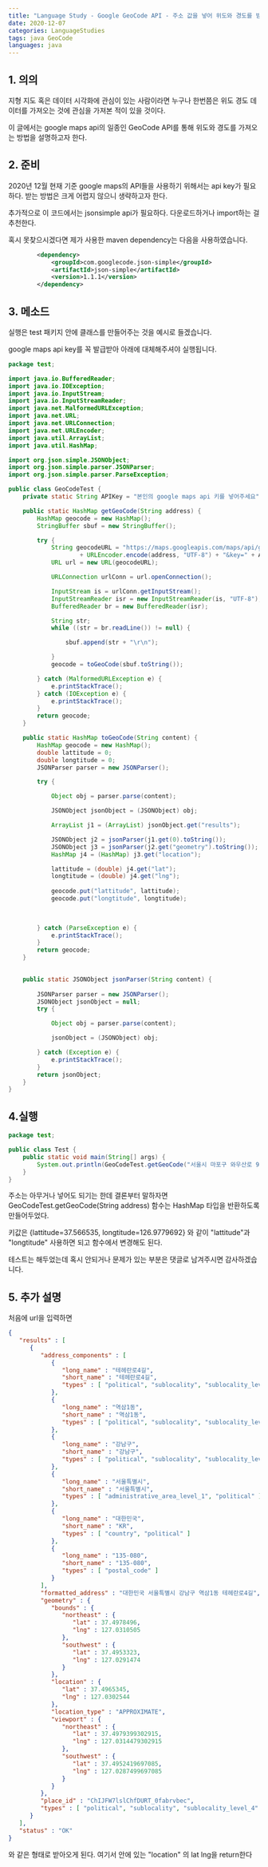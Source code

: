 ```yaml
---
title: "Language Study - Google GeoCode API - 주소 값을 넣어 위도와 경도를 받아오자"
date: 2020-12-07
categories: LanguageStudies
tags: java GeoCode
languages: java
---
```

## 1. 의의

지형 지도 혹은 데이터 시각화에 관심이 있는 사람이라면 누구나 한번쯤은 위도 경도 데이터를 가져오는 것에 관심을 가져본 적이 있을 것이다.

이 글에서는 google maps api의 일종인 GeoCode API를 통해 위도와 경도를 가져오는 방법을 설명하고자 한다.

## 2. 준비

2020년 12월 현재 기준 google maps의 API들을 사용하기 위해서는 api key가 필요하다. 받는 방법은 크게 어렵지 않으니 생략하고자 한다.

추가적으로 이 코드에서는 jsonsimple api가 필요하다. 다운로드하거나 import하는 걸 추천한다.

혹시 못찾으시겠다면 제가 사용한 maven dependency는 다음을 사용하였습니다.

```xml
		<dependency>
			<groupId>com.googlecode.json-simple</groupId>
			<artifactId>json-simple</artifactId>
			<version>1.1.1</version>
		</dependency>
```


## 3. 메소드

실행은 test 패키지 안에 클래스를 만들어주는 것을 예시로 들겠습니다.

google maps api key를 꼭 발급받아 아래에 대체해주셔야 실행됩니다.

```java
package test;

import java.io.BufferedReader;
import java.io.IOException;
import java.io.InputStream;
import java.io.InputStreamReader;
import java.net.MalformedURLException;
import java.net.URL;
import java.net.URLConnection;
import java.net.URLEncoder;
import java.util.ArrayList;
import java.util.HashMap;

import org.json.simple.JSONObject;
import org.json.simple.parser.JSONParser;
import org.json.simple.parser.ParseException;

public class GeoCodeTest {
	private static String APIKey = "본인의 google maps api 키를 넣어주세요";

	public static HashMap getGeoCode(String address) {
		HashMap geocode = new HashMap();
		StringBuffer sbuf = new StringBuffer();

		try {
			String geocodeURL = "https://maps.googleapis.com/maps/api/geocode/json?address="
					+ URLEncoder.encode(address, "UTF-8") + "&key=" + APIKey;
			URL url = new URL(geocodeURL);

			URLConnection urlConn = url.openConnection();

			InputStream is = urlConn.getInputStream();
			InputStreamReader isr = new InputStreamReader(is, "UTF-8");
			BufferedReader br = new BufferedReader(isr);

			String str;
			while ((str = br.readLine()) != null) {

				sbuf.append(str + "\r\n");

			}
			geocode = toGeoCode(sbuf.toString());

		} catch (MalformedURLException e) {
			e.printStackTrace();
		} catch (IOException e) {
			e.printStackTrace();
		}
		return geocode;
	}

	public static HashMap toGeoCode(String content) {
		HashMap geocode = new HashMap();
		double lattitude = 0;
		double longtitude = 0;
		JSONParser parser = new JSONParser();

		try {

			Object obj = parser.parse(content);

			JSONObject jsonObject = (JSONObject) obj;

			ArrayList j1 = (ArrayList) jsonObject.get("results");

			JSONObject j2 = jsonParser(j1.get(0).toString());
			JSONObject j3 = jsonParser(j2.get("geometry").toString());
			HashMap j4 = (HashMap) j3.get("location");

			lattitude = (double) j4.get("lat");
			longtitude = (double) j4.get("lng");
			
			geocode.put("lattitude", lattitude);
			geocode.put("longtitude", longtitude);
			
			

		} catch (ParseException e) {
			e.printStackTrace();
		}
		return geocode;
	}

   	
	public static JSONObject jsonParser(String content) {
		
		JSONParser parser = new JSONParser();
		JSONObject jsonObject = null;
		try {

			Object obj = parser.parse(content);

			jsonObject = (JSONObject) obj;

		} catch (Exception e) {
			e.printStackTrace();
		}
		return jsonObject;
	}
}

```


## 4.실행
```java
package test;

public class Test {
	public static void main(String[] args) {
		System.out.println(GeoCodeTest.getGeoCode("서울시 마포구 와우산로 94"));
	}
}
```

주소는 아무거나 넣어도 되기는 한데 결론부터 말하자면 GeoCodeTest.getGeoCode(String address) 함수는 HashMap 타입을 반환하도록 만들어두었다.

키값은 {lattitude=37.566535, longtitude=126.9779692} 와 같이 "lattitude"과 "longtitude" 사용하면 되고 함수에서 변경해도 된다.

테스트는 해두었는데 혹시 안되거나 문제가 있는 부분은 댓글로 남겨주시면 감사하겠습니다.

## 5. 추가 설명

처음에 url을 입력하면 

```json
{
   "results" : [
      {
         "address_components" : [
            {
               "long_name" : "테헤란로4길",
               "short_name" : "테헤란로4길",
               "types" : [ "political", "sublocality", "sublocality_level_4" ]
            },
            {
               "long_name" : "역삼1동",
               "short_name" : "역삼1동",
               "types" : [ "political", "sublocality", "sublocality_level_2" ]
            },
            {
               "long_name" : "강남구",
               "short_name" : "강남구",
               "types" : [ "political", "sublocality", "sublocality_level_1" ]
            },
            {
               "long_name" : "서울특별시",
               "short_name" : "서울특별시",
               "types" : [ "administrative_area_level_1", "political" ]
            },
            {
               "long_name" : "대한민국",
               "short_name" : "KR",
               "types" : [ "country", "political" ]
            },
            {
               "long_name" : "135-080",
               "short_name" : "135-080",
               "types" : [ "postal_code" ]
            }
         ],
         "formatted_address" : "대한민국 서울특별시 강남구 역삼1동 테헤란로4길",
         "geometry" : {
            "bounds" : {
               "northeast" : {
                  "lat" : 37.4978496,
                  "lng" : 127.0310505
               },
               "southwest" : {
                  "lat" : 37.4953323,
                  "lng" : 127.0291474
               }
            },
            "location" : {
               "lat" : 37.4965345,
               "lng" : 127.0302544
            },
            "location_type" : "APPROXIMATE",
            "viewport" : {
               "northeast" : {
                  "lat" : 37.4979399302915,
                  "lng" : 127.0314479302915
               },
               "southwest" : {
                  "lat" : 37.4952419697085,
                  "lng" : 127.0287499697085
               }
            }
         },
         "place_id" : "ChIJFW7lslChfDURT_0fabrvbec",
         "types" : [ "political", "sublocality", "sublocality_level_4" ]
      }
   ],
   "status" : "OK"
}
```
와 같은 형태로 받아오게 된다. 여기서 안에 있는 "location" 의 lat lng을 return한다